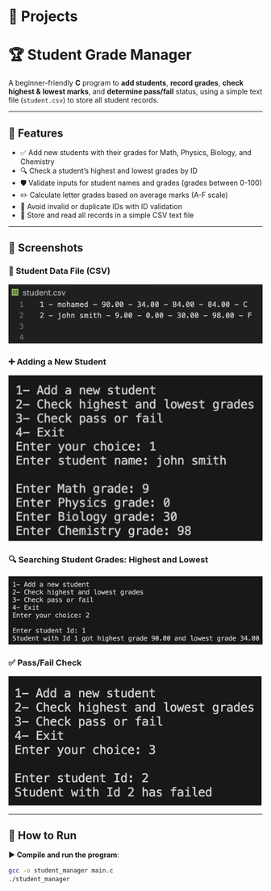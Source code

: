 # 🚀 Projects

# 🏆 Student Grade Manager

A beginner-friendly **C** program to **add students**, **record grades**, **check highest & lowest marks**, and **determine pass/fail** status, using a simple text file (`student.csv`) to store all student records.

---

## 🧠 Features

- ✅ Add new students with their grades for Math, Physics, Biology, and Chemistry  
- 🔍 Check a student’s highest and lowest grades by ID  
- 🛡️ Validate inputs for student names and grades (grades between 0-100)  
- ✏️ Calculate letter grades based on average marks (A-F scale)  
- 🎯 Avoid invalid or duplicate IDs with ID validation  
- 📁 Store and read all records in a simple CSV text file

---

## 📸 Screenshots

### 📂 Student Data File (CSV)  
![Student CSV](assets/grades_file.png)

### ➕ Adding a New Student  
![Add Student](assets/Adding.png)

### 🔍 Searching Student Grades: Highest and Lowest
![Grade Range](assets/Grade%20Range.png)

### ✅ Pass/Fail Check  
![Pass Fail](assets/Outcome.png)

---

## 🚀 How to Run  

**▶️ Compile and run the program**:

```bash
gcc -o student_manager main.c
./student_manager
```
